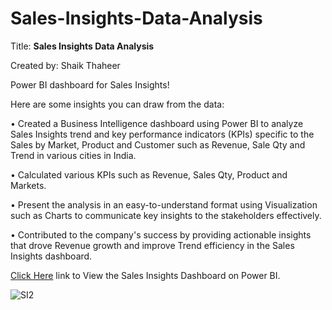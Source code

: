 # Sales-Insights-Data-Analysis

Title: **Sales Insights Data Analysis**

Created by: Shaik Thaheer

Power BI dashboard for Sales Insights!

Here are some insights you can draw from the data:

•	Created a Business Intelligence dashboard using Power BI to analyze Sales Insights trend and key performance indicators (KPIs) specific to the Sales by Market, Product and Customer such as Revenue, Sale Qty and Trend in various cities in India.

•	Calculated various KPIs such as Revenue, Sales Qty, Product and Markets.

•	Present the analysis in an easy-to-understand format using Visualization such as Charts to communicate key insights to the stakeholders effectively.

•	Contributed to the company's success by providing actionable insights that drove Revenue growth and improve Trend efficiency in the Sales Insights dashboard.


[Click Here](https://codebasics.io/portfolio/Shaik-Thaheer) link to View the Sales Insights Dashboard on Power BI. 

![SI2](https://github.com/thaheer17/Sales-Insights-Data-Analysis/assets/140732104/55454ff0-8b2e-4f7b-8a38-b6ae0151a1c9)
